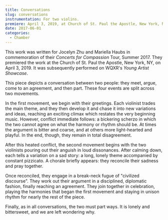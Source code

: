 ```yaml
---
title: Conversations
slug: conversations
instrumentation: For two violins.
premiere: April 3, 2019, at Church of St. Paul the Apostle, New York, New York.
date: 2017-06-01
categories:
  - Chamber
---
```

This work was written for Jocelyn Zhu and Mariella Haubs in commemoration of their _Concerts for Compassion_ Tour, 
Summer 2017. They premiered the work at the Church of St. Paul the Apostle, New York, NY, on April 3, 2019.
It was subsequently performed on WQXR's _Young Artist Showcase_.

This piece depicts a conversation between two people: they meet, argue, come to an agreement, and then part. 
These four events are split across two movements.

In the first movement, we begin with their greetings. Each violinist trades the main theme, 
and they then develop it and chase it into new variations and ideas, reaching an exciting climax 
which restates the very beginning music. However, conflict immediate follows: a bickering scherzo 
in which the two cannot agree on what the harmony or rhythm should be. At times the argument is 
bitter and coarse, and at others more light-hearted and playful. 
In the end, though, they remain in total disagreement.

After this heated conflict, the second movement begins with the two violinists pouring out their anguish
in loud dissonances. After calming down, each tells a variation on a sad story: a long, lonely theme 
accompanied by constant pizzicato. A chorale briefly appears: they reconcile their sadness and pray together.

Once reconciled, they engage in a break-neck fugue of "civilized discourse". 
They work out their argument in a disciplined, diplomatic fashion, finally reaching an agreement. 
They join together in celebration, playing the harmonies that began the first movement and staying 
in unison rhythm for nearly the rest of the piece.

Finally, as in all conversations, the two must part ways. It is lonely and bittersweet, and we are left wondering why.
